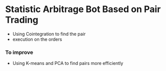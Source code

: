 # Statistic Arbitrage Bot Based on Pair Trading

- Using Cointegration to find the pair
- execution on the orders

### To improve
- Using K-means and PCA to find pairs more efficiently